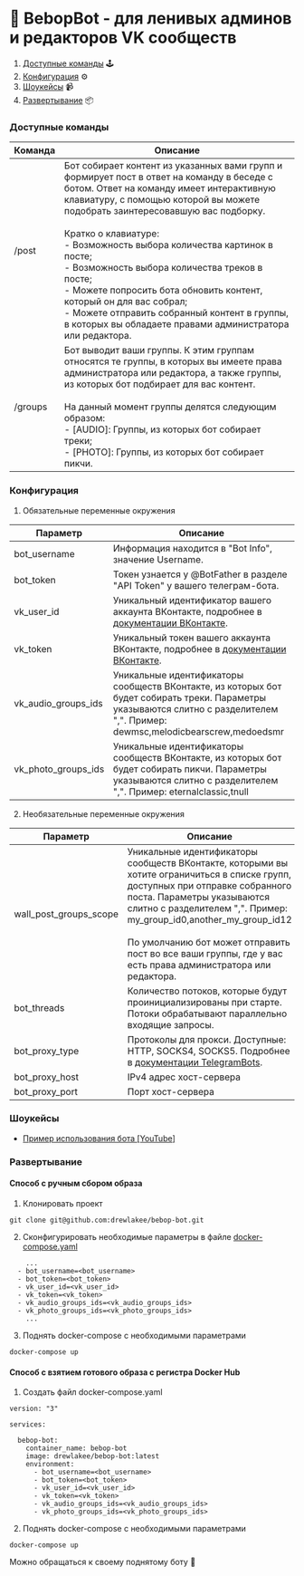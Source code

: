 # :robot: BebopBot - для ленивых админов и редакторов VK сообществ

1. [Доступные команды](#доступные-команды) :joystick:
2. [Конфигурация](#конфигурация) :gear:
3. [Шоукейсы](#шоукейсы) :video_camera:
4. [Развертывание](#развертывание) :package:

### Доступные команды

Команда | Описание
------------ | -------------
/post | Бот собирает контент из указанных вами групп и формирует пост в ответ на команду в беседе с ботом. Ответ на команду имеет интерактивную клавиатуру, с помощью которой вы можете подобрать заинтересовавшую вас подборку. <br><br> Кратко о клавиатуре: <br> - Возможность выбора количества картинок в посте; <br> - Возможность выбора количества треков в посте; <br> - Можете попросить бота обновить контент, который он для вас собрал; <br> - Можете отправить собранный контент в группы, в которых вы обладаете правами администратора или редактора.
/groups | Бот выводит ваши группы. К этим группам относятся те группы, в которых вы имеете права администратора или редактора, а также группы, из которых бот подбирает для вас контент. <br> <br> На данный момент группы делятся следующим образом: <br> - [AUDIO]: Группы, из которых бот собирает треки; <br> - [PHOTO]: Группы, из которых бот собирает пикчи.

### Конфигурация

1. Обязательные переменные окружения

Параметр                 | Описание  |
------------            |---|  
bot_username            |  Информация находится в "Bot Info", значение Username.  |
bot_token               |  Токен узнается у @BotFather в разделе "API Token" у вашего телеграм-бота. |
vk_user_id              |  Уникальный идентификатор вашего аккаунта ВКонтакте, подробнее в [документации ВКонтакте](https://vk.com/dev/implicit_flow_user). |
vk_token                |  Уникальный токен вашего аккаунта ВКонтакте, подробнее в [документации ВКонтакте](https://vk.com/dev/implicit_flow_user). |
vk_audio_groups_ids     | Уникальные идентификаторы сообществ ВКонтакте, из которых бот будет собирать треки. Параметры указываются слитно с разделителем ",". Пример: dewmsc,melodicbearscrew,medoedsmr   |
vk_photo_groups_ids     | Уникальные идентификаторы сообществ ВКонтакте, из которых бот будет собирать пикчи. Параметры указываются слитно с разделителем ",". Пример: eternalclassic,tnull |

2. Необязательные переменные окружения

Параметр                 | Описание  |
------------            |---|
wall_post_groups_scope  | Уникальные идентификаторы сообществ ВКонтакте, которыми вы хотите ограничиться в списке групп, доступных при отправке собранного поста. Параметры указываются слитно с разделителем ",". Пример: my_group_id0,another_my_group_id12 <br><br> По умолчанию бот может отправить пост во все ваши группы, где у вас есть права администратора или редактора.
bot_threads             | Количество потоков, которые будут проинициализированы при старте. Потоки обрабатывают параллельно входящие запросы.  |
bot_proxy_type          | Протоколы для прокси. Доступные: HTTP, SOCKS4, SOCKS5. Подробнее в [документации TelegramBots](https://github.com/rubenlagus/TelegramBots/wiki/Getting-Started).  |
bot_proxy_host          | IPv4 адрес хост-сервера  |
bot_proxy_port          | Порт хост-сервера  |

### Шоукейсы

- [Пример использования бота [YouTube]](https://youtu.be/FxE_PlekTss)

### Развертывание

#### Способ с ручным сбором образа

1. Клонировать проект

```
git clone git@github.com:drewlakee/bebop-bot.git
```

2. Сконфигурировать необходимые параметры в файле [docker-compose.yaml](docker-compose.yaml)

```
    ...
  - bot_username=<bot_username>
  - bot_token=<bot_token>
  - vk_user_id=<vk_user_id>
  - vk_token=<vk_token>
  - vk_audio_groups_ids=<vk_audio_groups_ids>
  - vk_photo_groups_ids=<vk_photo_groups_ids>
    ...
```

3. Поднять docker-compose с необходимыми параметрами 

```
docker-compose up
```

#### Способ с взятием готового образа с регистра Docker Hub

1. Cоздать файл docker-compose.yaml

```
version: "3"

services:

  bebop-bot:
    container_name: bebop-bot
    image: drewlakee/bebop-bot:latest
    environment:
      - bot_username=<bot_username>
      - bot_token=<bot_token>
      - vk_user_id=<vk_user_id>
      - vk_token=<vk_token>
      - vk_audio_groups_ids=<vk_audio_groups_ids>
      - vk_photo_groups_ids=<vk_photo_groups_ids>
```

2. Поднять docker-compose с необходимыми параметрами 

```
docker-compose up
```

Можно обращаться к своему поднятому боту :rocket:

